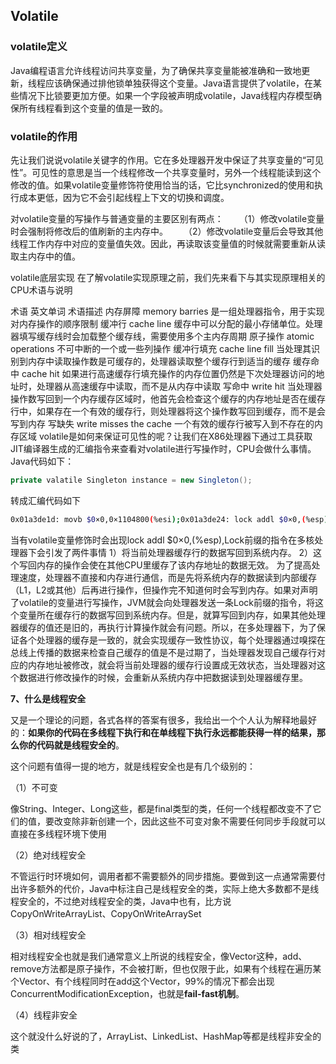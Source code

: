 ## Volatile



### volatile定义
Java编程语言允许线程访问共享变量，为了确保共享变量能被准确和一致地更新，线程应该确保通过排他锁单独获得这个变量。Java语言提供了volatile，在某些情况下比锁要更加方便。如果一个字段被声明成volatile，Java线程内存模型确保所有线程看到这个变量的值是一致的。

### volatile的作用
先让我们说说volatile关键字的作用。它在多处理器开发中保证了共享变量的“可见性”。可见性的意思是当一个线程修改一个共享变量时，另外一个线程能读到这个修改的值。如果volatile变量修饰符使用恰当的话，它比synchronized的使用和执行成本更低，因为它不会引起线程上下文的切换和调度。

对volatile变量的写操作与普通变量的主要区别有两点：
　　（1）修改volatile变量时会强制将修改后的值刷新的主内存中。
　　（2）修改volatile变量后会导致其他线程工作内存中对应的变量值失效。因此，再读取该变量值的时候就需要重新从读取主内存中的值。

volatile底层实现
在了解volatile实现原理之前，我们先来看下与其实现原理相关的CPU术语与说明

术语	英文单词	术语描述
内存屏障	memory barries	是一组处理器指令，用于实现对内存操作的顺序限制
缓冲行	cache line	缓存中可以分配的最小存储单位。处理器填写缓存线时会加载整个缓存线，需要使用多个主内存周期
原子操作	atomic operations	不可中断的一个或一些列操作
缓冲行填充	cache line fill	当处理其识别到内存中读取操作数是可缓存的，处理器读取整个缓存行到适当的缓存
缓存命中	cache hit	如果进行高速缓存行填充操作的内存位置仍然是下次处理器访问的地址时，处理器从高速缓存中读取，而不是从内存中读取
写命中	write hit	当处理器操作数写回到一个内存缓存区域时，他首先会检查这个缓存的内存地址是否在缓存行中，如果存在一个有效的缓存行，则处理器将这个操作数写回到缓存，而不是会写到内存
写缺失	write misses the cache	一个有效的缓存行被写入到不存在的内存区域
volatile是如何来保证可见性的呢？让我们在X86处理器下通过工具获取JIT编译器生成的汇编指令来查看对volatile进行写操作时，CPU会做什么事情。Java代码如下：

```java
private valatile Singleton instance = new Singleton();
```



转成汇编代码如下

```bash 
0x01a3de1d: movb $0×0,0×1104800(%esi);0x01a3de24: lock addl $0×0,(%esp);
```


当有volatile变量修饰时会出现lock addl $0×0,(%esp),Lock前缀的指令在多核处理器下会引发了两件事情
1）将当前处理器缓存行的数据写回到系统内存。
2）这个写回内存的操作会使在其他CPU里缓存了该内存地址的数据无效。
为了提高处理速度，处理器不直接和内存进行通信，而是先将系统内存的数据读到内部缓存（L1，L2或其他）后再进行操作，但操作完不知道何时会写到内存。如果对声明了volatile的变量进行写操作，JVM就会向处理器发送一条Lock前缀的指令，将这个变量所在缓存行的数据写回到系统内存。但是，就算写回到内存，如果其他处理器缓存的值还是旧的，再执行计算操作就会有问题。所以，在多处理器下，为了保证各个处理器的缓存是一致的，就会实现缓存一致性协议，每个处理器通过嗅探在总线上传播的数据来检查自己缓存的值是不是过期了，当处理器发现自己缓存行对应的内存地址被修改，就会将当前处理器的缓存行设置成无效状态，当处理器对这个数据进行修改操作的时候，会重新从系统内存中把数据读到处理器缓存里。

**7、什么是线程安全**

又是一个理论的问题，各式各样的答案有很多，我给出一个个人认为解释地最好的：**如果你的代码在多线程下执行和在单线程下执行永远都能获得一样的结果，那么你的代码就是线程安全的**。

这个问题有值得一提的地方，就是线程安全也是有几个级别的：

（1）不可变

像String、Integer、Long这些，都是final类型的类，任何一个线程都改变不了它们的值，要改变除非新创建一个，因此这些不可变对象不需要任何同步手段就可以直接在多线程环境下使用

（2）绝对线程安全

不管运行时环境如何，调用者都不需要额外的同步措施。要做到这一点通常需要付出许多额外的代价，Java中标注自己是线程安全的类，实际上绝大多数都不是线程安全的，不过绝对线程安全的类，Java中也有，比方说CopyOnWriteArrayList、CopyOnWriteArraySet

（3）相对线程安全

相对线程安全也就是我们通常意义上所说的线程安全，像Vector这种，add、remove方法都是原子操作，不会被打断，但也仅限于此，如果有个线程在遍历某个Vector、有个线程同时在add这个Vector，99%的情况下都会出现ConcurrentModificationException，也就是**fail-fast机制**。

（4）线程非安全

这个就没什么好说的了，ArrayList、LinkedList、HashMap等都是线程非安全的类